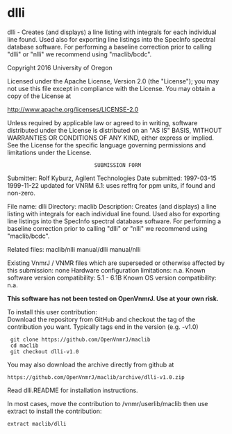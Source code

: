 # dlli
 dlli - Creates (and displays) a line listing with integrals for each
 individual line found. Used also for exporting line listings into
 the SpecInfo spectral database software. For performing a baseline
 correction prior to calling "dlli" or "nlli" we recommend using
 "maclib/bcdc".

 Copyright 2016 University of Oregon

 Licensed under the Apache License, Version 2.0 (the "License");
 you may not use this file except in compliance with the License.
 You may obtain a copy of the License at

   http://www.apache.org/licenses/LICENSE-2.0

 Unless required by applicable law or agreed to in writing, software
 distributed under the License is distributed on an "AS IS" BASIS,
 WITHOUT WARRANTIES OR CONDITIONS OF ANY KIND, either express or implied.
 See the License for the specific language governing permissions and
 limitations under the License.

                                SUBMISSION FORM

Submitter:      Rolf Kyburz, Agilent Technologies
Date submitted: 1997-03-15
                1999-11-22 updated for VNRM 6.1: uses reffrq for ppm units,
                           if found and non-zero.

File name:      dlli
Directory:      maclib
Description:    Creates (and displays) a line listing with integrals for each
                individual line found. Used also for exporting line listings
                into the SpecInfo spectral database software.
                For performing a baseline correction prior to calling "dlli"
                or "nlli" we recommend using "maclib/bcdc".

Related files:  maclib/nlli     manual/dlli     manual/nlli

Existing VnmrJ / VNMR files which are superseded or
otherwise affected by this submission:  none
Hardware configuration limitations:     n.a.
Known software version compatibility:   5.1 - 6.1B
Known OS version compatibility:         n.a.

**This software has not been tested on OpenVnmrJ. Use at your own risk.**

To install this user contribution:  
Download the repository from GitHub and checkout the tag of the contribution you want.
Typically tags end in the version (e.g. -v1.0)

     git clone https://github.com/OpenVnmrJ/maclib  
     cd maclib  
     git checkout dlli-v1.0


You may also download the archive directly from github at

    https://github.com/OpenVnmrJ/maclib/archive/dlli-v1.0.zip

Read dlli.README for installation instructions.

In most cases, move the contribution to /vnmr/userlib/maclib 
then use extract to install the contribution:  

    extract maclib/dlli